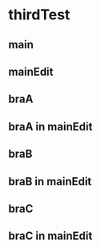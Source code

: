 # thirdTest
## main
## mainEdit
## braA
## braA in mainEdit 
## braB
## braB in mainEdit
## braC
## braC in mainEdit
